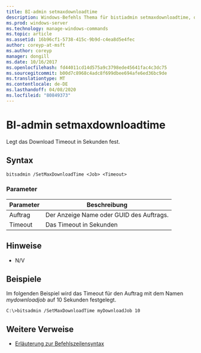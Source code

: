 ```yaml
---
title: BI-admin setmaxdownloadtime
description: Windows-Befehls Thema für bistiadmin setmaxdownloadtime, das das Download Timeout in Sekunden festlegt.
ms.prod: windows-server
ms.technology: manage-windows-commands
ms.topic: article
ms.assetid: 16b96cf1-5738-415c-9b9d-c4ea8d5e4fec
author: coreyp-at-msft
ms.author: coreyp
manager: dongill
ms.date: 10/16/2017
ms.openlocfilehash: fd44011cd14d575a9c3798ede45641fac4c3dc75
ms.sourcegitcommit: b00d7c8968c4adc8f699dbee694afe6ed36bc9de
ms.translationtype: MT
ms.contentlocale: de-DE
ms.lasthandoff: 04/08/2020
ms.locfileid: "80849373"
---
```

# <a name="bitsadmin-setmaxdownloadtime"></a>BI-admin setmaxdownloadtime

Legt das Download Timeout in Sekunden fest.

## <a name="syntax"></a>Syntax

```
bitsadmin /SetMaxDownloadTime <Job> <Timeout>
```

### <a name="parameters"></a>Parameter

|Parameter|Beschreibung|
|---------|-----------|
|Auftrag|Der Anzeige Name oder GUID des Auftrags.|
|Timeout|Das Timeout in Sekunden|

## <a name="remarks"></a>Hinweise

-   N/V

## <a name="examples"></a><a name=BKMK_examples></a>Beispiele

Im folgenden Beispiel wird das Timeout für den Auftrag mit dem Namen *mydownloadjob* auf 10 Sekunden festgelegt.
```
C:\>bitsadmin /SetMaxDownloadTime myDownloadJob 10
```

## <a name="additional-references"></a>Weitere Verweise

- [Erläuterung zur Befehlszeilensyntax](command-line-syntax-key.md)